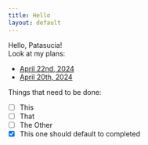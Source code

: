 ```yaml
---
title: Hello
layout: default
---
```


Hello, Patasucia!  
Look at my plans:  
* [April 22nd, 2024](./20240422-plan.html)
* [April 20th, 2024](./20240420-plan.html)
  
Things that need to be done:  
- [ ] This
- [ ] That
- [ ] The Other
- [x] This one should default to completed